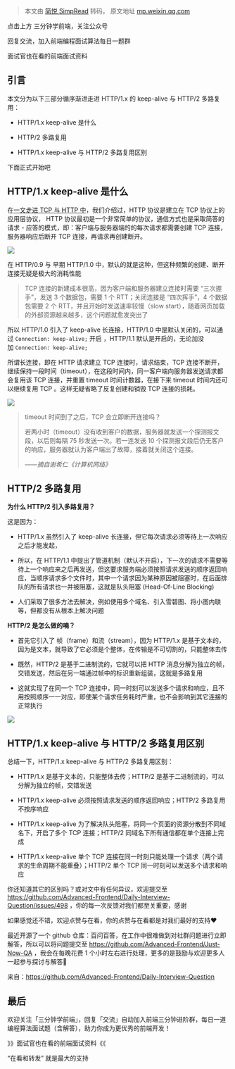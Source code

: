 > 本文由 [简悦 SimpRead](http://ksria.com/simpread/) 转码， 原文地址 [mp.weixin.qq.com](https://mp.weixin.qq.com/s/194SJUQz-mZBtg-kLd9fhA)

点击上方 三分钟学前端，关注公众号  

回复交流，加入前端编程面试算法每日一题群

面试官也在看的前端面试资料

引言
--

本文分为以下三部分循序渐进走进 HTTP/1.x 的 keep-alive 与 HTTP/2 多路复用：

*   HTTP/1.x keep-alive 是什么
    
*   HTTP/2 多路复用
    
*   HTTP/1.x keep-alive 与 HTTP/2 多路复用区别
    

下面正式开始吧

HTTP/1.x keep-alive 是什么
-----------------------

在[一文走进 TCP 与 HTTP 中](http://mp.weixin.qq.com/s?__biz=Mzg2NjUxOTM2Mg==&mid=2247485689&idx=1&sn=7a838c297e787b94944a0ceb04b6b86b&chksm=ce48d8d4f93f51c2967174c9e394b1349ed33183a3a61e775fb13e99fab50f1be935448bd444&scene=21#wechat_redirect)，我们介绍过，HTTP 协议是建立在 TCP 协议上的应用层协议， HTTP 协议最初是一个非常简单的协议，通信方式也是采取简答的请求 - 应答的模式，即：客户端与服务器端的的每次请求都需要创建 TCP 连接，服务器响应后断开 TCP 连接，再请求再创建断开。

![](https://mmbiz.qpic.cn/mmbiz_png/bwG40XYiaOKkY4otbWCp1H55GFxcFRe86Q4v4StO5llgjvt80VAcyou5ibXybN2ITcBsgOhMa5jGDcPhfvLLfSLQ/640?wx_fmt=png)

在 HTTP/0.9 与 早期 HTTP/1.0 中，默认的就是这种，但这种频繁的创建、断开连接无疑是极大的消耗性能

> TCP 连接的新建成本很高，因为客户端和服务器建立连接时需要 “三次握手”，发送 3 个数据包，需要 1 个 RTT；关闭连接是 “四次挥手”，4 个数据包需要 2 个 RTT，并且开始时发送速率较慢（slow start），随着网页加载的外部资源越来越多，这个问题就愈发突出了

所以 HTTP/1.0 引入了 keep-alive 长连接，HTTP/1.0 中是默认关闭的，可以通过 `Connection: keep-alive;` 开启 ，HTTP/1.1 默认是开启的，无论加没加 `Connection: keep-alive;`

所谓长连接，即在 HTTP 请求建立 TCP 连接时，请求结束，TCP 连接不断开，继续保持一段时间（timeout），在这段时间内，同一客户端向服务器发送请求都会复用该 TCP 连接，并重置 timeout 时间计数器，在接下来 timeout 时间内还可以继续复用 TCP 。这样无疑省略了反复创建和销毁 TCP 连接的损耗。

![](https://mmbiz.qpic.cn/mmbiz_png/bwG40XYiaOKkY4otbWCp1H55GFxcFRe86obhic0BeK6BCTPn1dMVO2xBCibBzvbgRWQ4qTliaXK8IiaUibJFoMTFA3IA/640?wx_fmt=png)

> timeout 时间到了之后，TCP 会立即断开连接吗？
> 
> 若两小时（timeout）没有收到客户的数据，服务器就发送一个探测报文段，以后则每隔 75 秒发送一次。若一连发送 10 个探测报文段后仍无客户的响应，服务器就认为客户端出了故障，接着就关闭这个连接。
> 
> ——_摘自谢希仁《计算机网络》_

HTTP/2 多路复用
-----------

**为什么 HTTP/2 引入多路复用？**

这是因为：

*   HTTP/1.x 虽然引入了 keep-alive 长连接，但它每次请求必须等待上一次响应之后才能发起，
    
*   所以，在 HTTP/1.1 中提出了管道机制（默认不开启），下一次的请求不需要等待上一个响应来之后再发送，但这要求服务端必须按照请求发送的顺序返回响应，当顺序请求多个文件时，其中一个请求因为某种原因被阻塞时，在后面排队的所有请求也一并被阻塞，这就是队头阻塞 (Head-Of-Line Blocking)
    
*   人们采取了很多方法去解决，例如使用多个域名、引入雪碧图、将小图内联等，但都没有从根本上解决问题
    

**HTTP/2 是怎么做的喃？**

*   首先它引入了 帧（frame）和流（stream），因为 HTTP/1.x 是基于文本的，因为是文本，就导致了它必须是个整体，在传输是不可切割的，只能整体去传
    
*   既然，HTTP/2 是基于二进制流的，它就可以把 HTTP 消息分解为独立的帧，交错发送，然后在另一端通过帧中的标识重新组装，这就是多路复用
    
*   这就实现了在同一个 TCP 连接中，同一时刻可以发送多个请求和响应，且不用按照顺序一一对应，即使某个请求任务耗时严重，也不会影响到其它连接的正常执行
    

![](https://mmbiz.qpic.cn/mmbiz_png/bwG40XYiaOKkY4otbWCp1H55GFxcFRe86g3UFDLnn9tEQAGudUofgJd9jFHo1a23x1T1jX1iaDQia3ibuPvs9nD12w/640?wx_fmt=png)

HTTP/1.x keep-alive 与 HTTP/2 多路复用区别
-----------------------------------

总结一下，HTTP/1.x keep-alive 与 HTTP/2 多路复用区别：

*   HTTP/1.x 是基于文本的，只能整体去传；HTTP/2 是基于二进制流的，可以分解为独立的帧，交错发送
    
*   HTTP/1.x keep-alive 必须按照请求发送的顺序返回响应；HTTP/2 多路复用不按序响应
    
*   HTTP/1.x keep-alive 为了解决队头阻塞，将同一个页面的资源分散到不同域名下，开启了多个 TCP 连接；HTTP/2 同域名下所有通信都在单个连接上完成
    
*   HTTP/1.x keep-alive 单个 TCP 连接在同一时刻只能处理一个请求（两个请求的生命周期不能重叠）；HTTP/2 单个 TCP 同一时刻可以发送多个请求和响应
    

你还知道其它的区别吗？或对文中有任何异议，欢迎提交至 https://github.com/Advanced-Frontend/Daily-Interview-Question/issues/498 ，你的每一次反馈对我们都至关重要，感谢

如果感觉还不错，欢迎点赞与在看，你的点赞与在看都是对我们最好的支持❤️

最近开源了一个 github 仓库：百问百答，在工作中很难做到对社群问题进行立即解答，所以可以将问题提交至 https://github.com/Advanced-Frontend/Just-Now-QA ，我会在每晚花费 1 个小时左右进行处理，更多的是鼓励与欢迎更多人一起参与探讨与解答🌹

来自：https://github.com/Advanced-Frontend/Daily-Interview-Question

最后
--

欢迎关注「三分钟学前端」，回复「交流」自动加入前端三分钟进阶群，每日一道编程算法面试题（含解答），助力你成为更优秀的前端开发！

》》面试官也在看的前端面试资料《《  

“在看和转发” 就是最大的支持